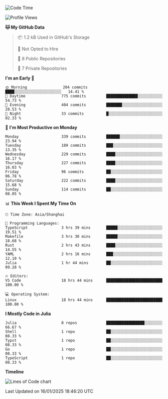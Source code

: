 <!--START_SECTION:waka-->
![Code Time](http://img.shields.io/badge/Code%20Time-156%20hrs%2029%20mins-blue)

![Profile Views](http://img.shields.io/badge/Profile%20Views-9-blue)

**🐱 My GitHub Data** 

> 📦 1.2 kB Used in GitHub's Storage 
 > 
> 🚫 Not Opted to Hire
 > 
> 📜 8 Public Repositories 
 > 
> 🔑 7 Private Repositories 
 > 
**I'm an Early 🐤** 

```text
🌞 Morning                204 commits         ████░░░░░░░░░░░░░░░░░░░░░   14.41 % 
🌆 Daytime                775 commits         ██████████████░░░░░░░░░░░   54.73 % 
🌃 Evening                404 commits         ███████░░░░░░░░░░░░░░░░░░   28.53 % 
🌙 Night                  33 commits          █░░░░░░░░░░░░░░░░░░░░░░░░   02.33 % 
```
📅 **I'm Most Productive on Monday** 

```text
Monday                   339 commits         ██████░░░░░░░░░░░░░░░░░░░   23.94 % 
Tuesday                  189 commits         ███░░░░░░░░░░░░░░░░░░░░░░   13.35 % 
Wednesday                229 commits         ████░░░░░░░░░░░░░░░░░░░░░   16.17 % 
Thursday                 227 commits         ████░░░░░░░░░░░░░░░░░░░░░   16.03 % 
Friday                   96 commits          ██░░░░░░░░░░░░░░░░░░░░░░░   06.78 % 
Saturday                 222 commits         ████░░░░░░░░░░░░░░░░░░░░░   15.68 % 
Sunday                   114 commits         ██░░░░░░░░░░░░░░░░░░░░░░░   08.05 % 
```


📊 **This Week I Spent My Time On** 

```text
🕑︎ Time Zone: Asia/Shanghai

💬 Programming Languages: 
TypeScript               3 hrs 39 mins       █████░░░░░░░░░░░░░░░░░░░░   19.51 % 
Makefile                 3 hrs 30 mins       █████░░░░░░░░░░░░░░░░░░░░   18.68 % 
Rust                     2 hrs 43 mins       ████░░░░░░░░░░░░░░░░░░░░░   14.55 % 
YAML                     2 hrs 16 mins       ███░░░░░░░░░░░░░░░░░░░░░░   12.10 % 
Julia                    1 hr 44 mins        ██░░░░░░░░░░░░░░░░░░░░░░░   09.28 % 

🔥 Editors: 
VS Code                  18 hrs 44 mins      █████████████████████████   100.00 % 

💻 Operating System: 
Linux                    18 hrs 44 mins      █████████████████████████   100.00 % 
```

**I Mostly Code in Julia** 

```text
Julia                    8 repos             █████████████████░░░░░░░░   66.67 % 
Shell                    1 repo              ██░░░░░░░░░░░░░░░░░░░░░░░   08.33 % 
Typst                    1 repo              ██░░░░░░░░░░░░░░░░░░░░░░░   08.33 % 
Go                       1 repo              ██░░░░░░░░░░░░░░░░░░░░░░░   08.33 % 
TypeScript               1 repo              ██░░░░░░░░░░░░░░░░░░░░░░░   08.33 % 
```



**Timeline**

![Lines of Code chart](https://raw.githubusercontent.com/dhtantoy/dhtantoy/main/assets/bar_graph.png)


 Last Updated on 16/01/2025 18:46:20 UTC
<!--END_SECTION:waka-->



<!--
**dhtantoy/dhtantoy** is a ✨ _special_ ✨ repository because its `README.md` (this file) appears on your GitHub profile.

Here are some ideas to get you started:

- 🔭 I’m currently working on ...
- 🌱 I’m currently learning ...
- 👯 I’m looking to collaborate on ...
- 🤔 I’m looking for help with ...
- 💬 Ask me about ...
- 📫 How to reach me: ...
- 😄 Pronouns: ...
- ⚡ Fun fact: ...
-->
